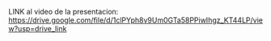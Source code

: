 LINK al video de la presentacion: https://drive.google.com/file/d/1clPYph8v9Um0GTa58PPiwIhgz_KT44LP/view?usp=drive_link
